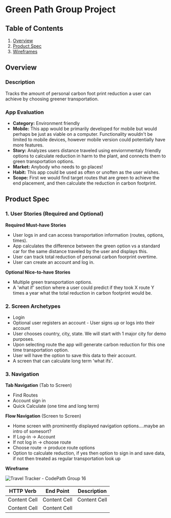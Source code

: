 # Green Path Group Project #

## Table of Contents
1. [Overview](#Overview)
1. [Product Spec](#Product-Spec)
1. [Wireframes](#Wireframes)

## Overview
### Description
Tracks the amount of personal carbon foot print reduction a user can achieve by choosing greener transportation.

### App Evaluation
- **Category:** Environment friendly 
- **Mobile:** This app would be primarily developed for mobile but would perhaps be just as viable on a computer. Functionality wouldn't be limited to mobile devices, however mobile version could potentially have more features.
- **Story:** Analyzes users distance traveled using enviornmentaly friendly options to calculate reduction in harm to the plant, and connects them to green transportation options.
- **Market:** Anybody who needs to go places! 
- **Habit:** This app could be used as often or unoften as the user wishes.
- **Scope:** First we would find target routes that are green to achieve the end placement, and then calculate the reduction in carbon footprint. 

## Product Spec
### 1. User Stories (Required and Optional)

**Required Must-have Stories**

* User logs in and can access transportation information (routes, options, times).
* App calculates the difference between the green option vs a standard car for the same distance traveled by the user and displays this.
* User can track total reduction of personal carbon foorprint overtime. 
* User can create an account and log in. 



**Optional Nice-to-have Stories**

* Multiple green transportation options. 
* A 'what if' section where a user could predict if they took X route Y times a year what the total reduction in carbon footprint would be. 

### 2. Screen Archetypes

* Login 
* Optional user registers an account - User signs up or logs into their account
* User chooses country, city, state. We will start with 1 major city for demo purposes. 
* Upon selecting route the app will generate carbon reduction for this one time transportation option.
* User will have the option to save this data to their account. 
* A screen that can calculate long term 'what ifs'.


### 3. Navigation

**Tab Navigation** (Tab to Screen)

* Find Routes
* Account sign in
* Quick Calculate (one time and long term)


**Flow Navigation** (Screen to Screen)
* Home screen with prominently displayed navigation options....maybe an intro of somesort? 
* If Log-in -> Account 
* If not log in -> choose route
* Choose route -> produce route options
* Option to calculate reduction, if yes then option to sign in and save data, if not then treated as regular transportation look up

**Wireframe**

![Travel Tracker - CodePath Group 16](https://user-images.githubusercontent.com/105025243/195842692-c6ee4e5a-49bd-43a2-9086-990968121a0b.png)


| HTTP Verb     | End Point     | Description |
| ------------- | ------------- |-------------|
| Content Cell  | Content Cell  | Content Cell |
| Content Cell  | Content Cell  |             |
